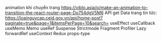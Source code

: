 animation khi chuyển trang
https://viblo.asia/p/make-an-animation-to-transition-the-react-router-page-Do754dgV5M6
API get Data trang tin tức:
https://loainguycap.ceid.gov.vn/api/home-post?paginate=true&page=1&itemsPerPage=10&search=
useEffect useCallback useMemo Memo useRef Suspense Strictmode Fragment Profiler Lazy forwardRef useContext Redux props-type
